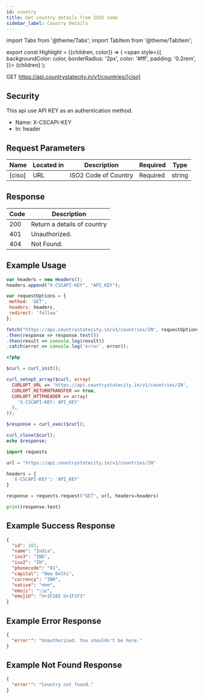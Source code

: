 ```yaml
---
id: country
title: Get country details from ISO2 code
sidebar_label: Country Details
---
```


import Tabs from '@theme/Tabs';
import TabItem from '@theme/TabItem';

export const Highlight = ({children, color}) => (
  <span
    style={{
      backgroundColor: color,
      borderRadius: '2px',
      color: '#fff',
      padding: '0.2rem',
    }}>
    {children}
  </span>
);

<Highlight color="#25c2a0">GET</Highlight> https://api.countrystatecity.in/v1/countries/[ciso]

## Security
This api use API KEY as an authentication method.
* Name: <Highlight color="#1877F2">X-CSCAPI-KEY</Highlight>
* In: header

## Request Parameters
| Name | Located in | Description | Required | Type |
| ---- | ---------- | ----------- | -------- | ---- |
| [ciso] | URL | ISO2 Code of Country | <Highlight color="#d73232">Required</Highlight> | string |

## Response
| Code | Description |
| ---- | ----------- |
| 200 | Return a details of country |
| 401 | Unauthorized. |
| 404 | Not Found. |

## Example Usage
<Tabs>
  <TabItem value="js" label="Javascript" default>

   ```jsx title="countries-states-cities.js"
var headers = new Headers();
headers.append("X-CSCAPI-KEY", "API_KEY");

var requestOptions = {
    method: 'GET',
    headers: headers,
    redirect: 'follow'
};

fetch("https://api.countrystatecity.in/v1/countries/IN", requestOptions)
  .then(response => response.text())
  .then(result => console.log(result))
  .catch(error => console.log('error', error));
```

  </TabItem>

  <TabItem value="php" label="PHP">

```php title="countries-states-cities.php"
<?php

$curl = curl_init();

curl_setopt_array($curl, array(
  CURLOPT_URL => 'https://api.countrystatecity.in/v1/countries/IN',
  CURLOPT_RETURNTRANSFER => true,
  CURLOPT_HTTPHEADER => array(
    'X-CSCAPI-KEY: API_KEY'
  ),
));

$response = curl_exec($curl);

curl_close($curl);
echo $response;
```

  </TabItem>

  <TabItem value="py" label="Python">

```py title="countries-states-cities.py"
import requests

url = "https://api.countrystatecity.in/v1/countries/IN"

headers = {
  'X-CSCAPI-KEY': 'API_KEY'
}

response = requests.request("GET", url, headers=headers)

print(response.text)
```

  </TabItem>
</Tabs>

## Example Success Response
```json
{
  "id": 101,
  "name": "India",
  "iso3": "IND",
  "iso2": "IN",
  "phonecode": "91",
  "capital": "New Delhi",
  "currency": "INR",
  "native": "भारत",
  "emoji": "🇮🇳",
  "emojiU": "U+1F1EE U+1F1F3"
}
```

## Example Error Response
```json
{
  "error'": "Unauthorized. You shouldn't be here."
}
```

## Example Not Found Response
```json
{
  "error'": "Country not found."
}
```
